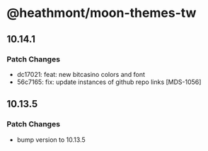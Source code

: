 # @heathmont/moon-themes-tw

## 10.14.1

### Patch Changes

- dc17021: feat: new bitcasino colors and font
- 56c7165: fix: update instances of github repo links [MDS-1056]

## 10.13.5

### Patch Changes

- bump version to 10.13.5
